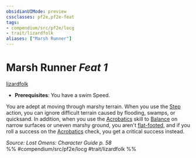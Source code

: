 ```yaml
---
obsidianUIMode: preview
cssclasses: pf2e,pf2e-feat
tags:
- compendium/src/pf2e/locg
- trait/lizardfolk
aliases: ["Marsh Runner"]
---
```

# Marsh Runner  *Feat 1*  
[lizardfolk](rules/traits/lizardfolk-b1.md "Lizardfolk Ancestry & Heritage Trait")  

- **Prerequisites**: You have a swim Speed.

You are adept at moving through marshy terrain. When you use the [Step](rules/actions/step.md) action, you can ignore difficult terrain caused by flooding, swamps, or quicksand. In addition, when you use the [Acrobatics](compendium/skills.md#Acrobatics) skill to [Balance](rules/actions/balance.md) on narrow surfaces or uneven marshy ground, you aren't [flat-footed](rules/conditions.md#Flat-footed), and if you roll a success on the [Acrobatics](compendium/skills.md#Acrobatics) check, you get a critical success instead.

*Source: Lost Omens: Character Guide p. 58*  
%% #compendium/src/pf2e/locg #trait/lizardfolk %%